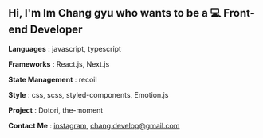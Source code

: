## Hi, I'm Im Chang gyu who wants to be a 💻 Front-end Developer

**Languages** : javascript, typescript

**Frameworks** : React.js, Next.js

**State Management** : recoil

**Style** : css, scss, styled-components, Emotion.js

**Project** : Dotori, the-moment

**Contact Me** : [instagram](https://www.instagram.com/im_chang_1217/?hl=ko), chang.develop@gmail.com
